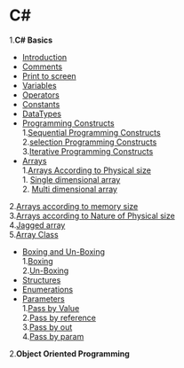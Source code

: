 # **C#**
1.**C# Basics**
 - [Introduction](https://github.com/shashikirankantheti/C-sharp/blob/master/Introduction)
 - [Comments](https://github.com/shashikirankantheti/C-sharp/blob/master/Comments)
 - [Print to screen](https://github.com/shashikirankantheti/C-sharp/blob/master/Print%20to%20screen)
 - [Variables](https://github.com/shashikirankantheti/C-sharp/blob/master/Variables)
 - [Operators](https://github.com/shashikirankantheti/C-sharp/blob/master/Operators)
 - [Constants](https://github.com/shashikirankantheti/C-sharp/blob/master/Constants)
 - [DataTypes](https://github.com/shashikirankantheti/C-sharp/blob/master/Data%20Types)
 - [Programming Constructs](https://github.com/shashikirankantheti/C-sharp/blob/master/programming%20constructs) <br>
   1.[Sequential Programming Constructs](https://github.com/shashikirankantheti/C-sharp/blob/master/Sequential%20Programming%20Constructs)<br>
   2.[selection Programming Constructs](https://github.com/shashikirankantheti/C-sharp/blob/master/Selective%20Programming%20constructs)<br>
   3.[Iterative Programming Constructs](https://github.com/shashikirankantheti/C-sharp/blob/master/Iterative%20Programming%20Constructs)<br>
 - [Arrays](https://github.com/shashikirankantheti/C-sharp/blob/master/Arrays)<br>
   1.[Arrays According to Physical size](https://github.com/shashikirankantheti/C-sharp/blob/master/Arrays%20According%20to%20Physical%20Size)<br>
       1. [Single dimensional array](https://github.com/shashikirankantheti/C-sharp/blob/master/Single%20Dimensional%20Arrays)<br>
       2. [Multi dimensional array](https://github.com/shashikirankantheti/C-sharp/blob/master/Multi-dimensional%20Arrays)<br>
   
  2.[Arrays according to memory size](https://github.com/shashikirankantheti/C-sharp/blob/master/Arrays%20According%20to%20memory%20Size)<br>
  3.[Arrays according to Nature of Physical size](https://github.com/shashikirankantheti/C-sharp/blob/master/Arrays%20According%20to%20Nature%20of%20physical%20%20Size)<br>
  4.[Jagged array](https://github.com/shashikirankantheti/C-sharp/blob/master/Jagged%20Arrays)<br>
  5.[Array Class](https://github.com/shashikirankantheti/C-sharp/blob/master/Array%20Class)<br>
 - [Boxing and Un-Boxing](https://github.com/shashikirankantheti/C-sharp/blob/master/Boxing%20and%20UN-Boxing)<br>
   1.[Boxing](https://github.com/shashikirankantheti/C-sharp/blob/master/Boxing)<br>
   2.[Un-Boxing](https://github.com/shashikirankantheti/C-sharp/blob/master/UN-Boxing)<br>
 - [Structures](https://github.com/shashikirankantheti/C-sharp/blob/master/Structures)<br>
 - [Enumerations](https://github.com/shashikirankantheti/C-sharp/blob/master/Enumerations)<br>
 - [Parameters](https://github.com/shashikirankantheti/C-sharp/blob/master/parameters)<br>
   1.[Pass by Value](https://github.com/shashikirankantheti/C-sharp/blob/master/Pass%20by%20value%20Parameter)<br>
   2.[Pass by reference](https://github.com/shashikirankantheti/C-sharp/blob/master/Pass%20by%20reference%20parameter)<br>
   3.[Pass by out](https://github.com/shashikirankantheti/C-sharp/blob/master/Pass%20by%20out%20parameter)<br>
   4.[Pass by param](https://github.com/shashikirankantheti/C-sharp/blob/master/Pass%20by%20param%20Parameter)<br>
   
   
2.**Object Oriented Programming**<br>
 
